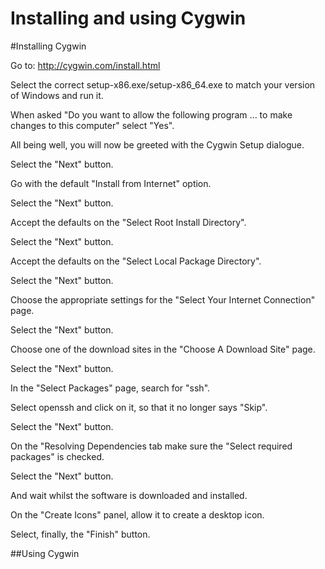 # Installing and using Cygwin

#Installing Cygwin

Go to: http://cygwin.com/install.html

Select the correct setup-x86.exe/setup-x86_64.exe to match your version of Windows and run it.

When asked "Do you want to allow the following program ... to make changes to this computer" select "Yes".

All being well, you will now be greeted with the Cygwin Setup dialogue.

Select the "Next" button.

Go with the default "Install from Internet" option.

Select the "Next" button.

Accept the defaults on the "Select Root Install Directory".

Select the "Next" button.

Accept the defaults on the "Select Local Package Directory".

Select the "Next" button.

Choose the appropriate settings for the "Select Your Internet Connection" page.

Select the "Next" button.

Choose one of the download sites in the "Choose A Download Site" page.

Select the "Next" button.

In the "Select Packages" page, search for "ssh".

Select openssh and click on it, so that it no longer says "Skip".

Select the "Next" button.

On the "Resolving Dependencies tab make sure the "Select required packages" is checked.

Select the "Next" button.

And wait whilst the software is downloaded and installed.

On the "Create Icons" panel, allow it to create a desktop icon.

Select, finally, the "Finish" button.


##Using Cygwin




